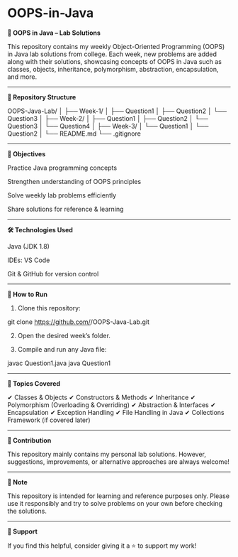 # OOPS-in-Java

**🚀 OOPS in Java – Lab Solutions**

This repository contains my weekly Object-Oriented Programming (OOPS) in Java lab solutions from college.
Each week, new problems are added along with their solutions, showcasing concepts of OOPS in Java such as classes, objects, inheritance, polymorphism, abstraction, encapsulation, and more.


---

**📂 Repository Structure**

OOPS-Java-Lab/
│
├── Week-1/
│   ├── Question1
│   ├── Question2
│   └── Question3
│
├── Week-2/
│   ├── Question1
│   ├── Question2
│   └── Question3
│   └── Question4
│
├── Week-3/
│   └──  Question1
│   └──  Question2
│
└── README.md
└── .gitignore



---

**🎯 Objectives**

Practice Java programming concepts

Strengthen understanding of OOPS principles

Solve weekly lab problems efficiently

Share solutions for reference & learning



---

**🛠 Technologies Used**

Java (JDK 1.8)

IDEs:  VS Code

Git & GitHub for version control



---

**🚦 How to Run**

1. Clone this repository:

git clone https://github.com/<your-username>/OOPS-Java-Lab.git


2. Open the desired week’s folder.


3. Compile and run any Java file:

javac Question1.java
java Question1




---

**📘 Topics Covered**

✔ Classes & Objects
✔ Constructors & Methods
✔ Inheritance
✔ Polymorphism (Overloading & Overriding)
✔ Abstraction & Interfaces
✔ Encapsulation
✔ Exception Handling
✔ File Handling in Java
✔ Collections Framework (if covered later)


---

**🤝 Contribution**

This repository mainly contains my personal lab solutions.
However, suggestions, improvements, or alternative approaches are always welcome!


---

**📌 Note**

This repository is intended for learning and reference purposes only.
Please use it responsibly and try to solve problems on your own before checking the solutions.


---

**🌟 Support**

If you find this helpful, consider giving it a ⭐ to support my work!

